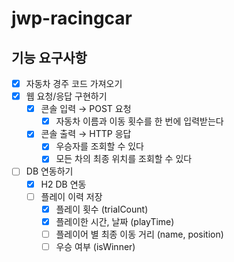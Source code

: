 # jwp-racingcar



## 기능 요구사항
- [x] 자동차 경주 코드 가져오기
- [x] 웹 요청/응답 구현하기
  - [x] 콘솔 입력 &rarr; POST 요청
    - [x] 자동차 이름과 이동 횟수를 한 번에 입력받는다
  - [x] 콘솔 출력 &rarr; HTTP 응답
    - [x] 우승자를 조회할 수 있다
    - [x] 모든 차의 최종 위치를 조회할 수 있다
- [ ] DB 연동하기
  - [x] H2 DB 연동
  - [ ] 플레이 이력 저장
    - [x] 플레이 횟수 (trialCount)
    - [x] 플레이한 시간, 날짜 (playTime)
    - [ ] 플레이어 별 최종 이동 거리 (name, position)
    - [ ] 우승 여부 (isWinner)
